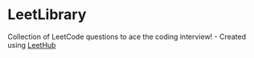 # LeetLibrary
Collection of LeetCode questions to ace the coding interview! - Created using [LeetHub](https://github.com/QasimWani/LeetHub)
